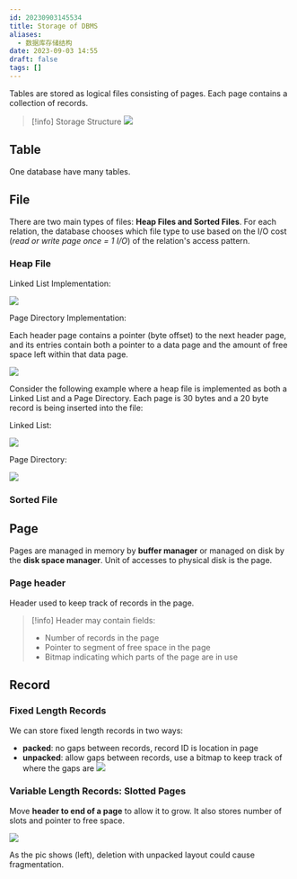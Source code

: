 ```yaml
---
id: 20230903145534
title: Storage of DBMS
aliases:
  - 数据库存储结构
date: 2023-09-03 14:55
draft: false
tags: []
---
```

Tables are stored as logical files consisting of pages. Each page contains a collection of records.
> [!info] Storage Structure
> ![](https://cdn.hcplantern.cn/img/2023/09/03/20230903-145712.png-default)

## Table

One database have many tables.

## File

There are two main types of files: **Heap Files and Sorted Files**. For each relation, the database chooses which file type to use based on the I/O cost (*read or write page once = 1 I/O*) of the relation's access pattern.

### Heap File

Linked List Implementation:

![](https://cdn.hcplantern.cn/img/2023/09/03/20230903-153817.png-default)

Page Directory Implementation:

Each header page contains a pointer (byte offset) to the next header page, and its entries contain both a pointer to a data page and the amount of free space left within that data page.

![](https://cdn.hcplantern.cn/img/2023/09/03/20230903-154448.png-default)

Consider the following example where a heap file is implemented as both a Linked List and a Page Directory. Each page is 30 bytes and a 20 byte record is being inserted into the file:

Linked List: 

![](https://cdn.hcplantern.cn/img/2023/09/03/20230903-154801.png-default)


Page Directory: 

![](https://cdn.hcplantern.cn/img/2023/09/03/20230903-154825.png-default)


### Sorted File


## Page

Pages are managed in memory by **buffer manager** or managed on disk by the **disk space manager**. Unit of accesses to physical disk is the page.

### Page header

Header used to keep track of records in the page. 
> [!info] Header may contain fields: 
> - Number of records in the page
> - Pointer to segment of free space in the page
> - Bitmap indicating which parts of the page are in use
## Record

### Fixed Length Records

We can store fixed length records in two ways:
- **packed**: no gaps between records, record ID is location in page
- **unpacked**: allow gaps between records, use a bitmap to keep track of where the gaps are
![](https://cdn.hcplantern.cn/img/2023/09/03/20230903-153104.png-default)

### Variable Length Records: Slotted Pages

Move **header to end of a page** to allow it to grow. It also stores number of slots and pointer to free space.

![](https://cdn.hcplantern.cn/img/2023/09/03/20230903-153208.png-default)

As the pic shows (left), deletion with unpacked layout could cause fragmentation.